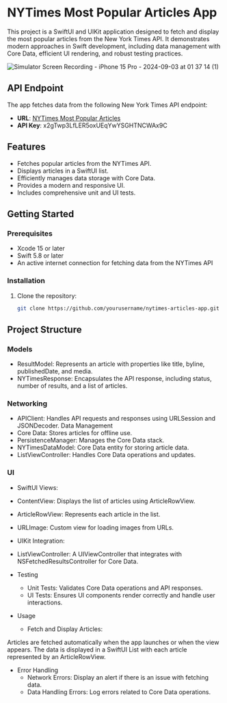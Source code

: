 # NYTimes Most Popular Articles App

This project is a SwiftUI and UIKit application designed to fetch and display the most popular articles from the New York Times API. It demonstrates modern approaches in Swift development, including data management with Core Data, efficient UI rendering, and robust testing practices.

![Simulator Screen Recording - iPhone 15 Pro - 2024-09-03 at 01 37 14 (1)](https://github.com/user-attachments/assets/748eb829-36ff-4462-b0f1-05b73b434fe2)


## API Endpoint

The app fetches data from the following New York Times API endpoint:
- **URL**: [NYTimes Most Popular Articles](http://api.nytimes.com/svc/mostpopular/v2/mostviewed/all-sections/7.json?api-key=x2gTwp3LfLER5oxUEqYwYSGHTNCWAx9C)
- **API Key**: x2gTwp3LfLER5oxUEqYwYSGHTNCWAx9C

## Features

- Fetches popular articles from the NYTimes API.
- Displays articles in a SwiftUI list.
- Efficiently manages data storage with Core Data.
- Provides a modern and responsive UI.
- Includes comprehensive unit and UI tests.

## Getting Started

### Prerequisites

- Xcode 15 or later
- Swift 5.8 or later
- An active internet connection for fetching data from the NYTimes API

### Installation

1. Clone the repository:
   ```sh
   git clone https://github.com/yourusername/nytimes-articles-app.git

## Project Structure

### Models

 - ResultModel: Represents an article with properties like title, byline, publishedDate, and media.
 - NYTimesResponse: Encapsulates the API response, including status, number of results, and a list of articles.

### Networking

 - APIClient: Handles API requests and responses using URLSession and JSONDecoder.
Data Management
 - Core Data: Stores articles for offline use.
 - PersistenceManager: Manages the Core Data stack.
 - NYTimesDataModel: Core Data entity for storing article data.
 - ListViewController: Handles Core Data operations and updates.

### UI

 - SwiftUI Views:
  - ContentView: Displays the list of articles using ArticleRowView.
  - ArticleRowView: Represents each article in the list.
  - URLImage: Custom view for loading images from URLs.

 - UIKit Integration:
  - ListViewController: A UIViewController that integrates with NSFetchedResultsController for Core Data.

- Testing
   - Unit Tests: Validates Core Data operations and API responses.
   - UI Tests: Ensures UI components render correctly and handle user interactions.

- Usage
   - Fetch and Display Articles:

Articles are fetched automatically when the app launches or when the view appears.
The data is displayed in a SwiftUI List with each article represented by an ArticleRowView.

- Error Handling
   - Network Errors: Display an alert if there is an issue with fetching data.
   - Data Handling Errors: Log errors related to Core Data operations.
